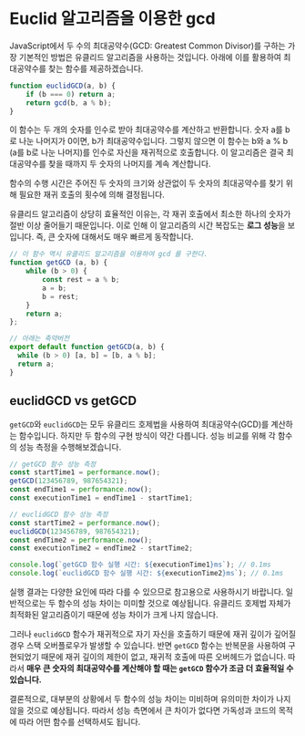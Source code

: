 # Euclid 알고리즘을 이용한 gcd

JavaScript에서 두 수의 최대공약수(GCD: Greatest Common Divisor)를 구하는 가장 기본적인 방법은 유클리드 알고리즘을 사용하는 것입니다. 아래에 이를 활용하여 최대공약수를 찾는 함수를 제공하겠습니다.

```javascript
function euclidGCD(a, b) {
    if (b === 0) return a;
    return gcd(b, a % b);
}
```

이 함수는 두 개의 숫자를 인수로 받아 최대공약수를 계산하고 반환합니다. 숫자 a를 b로 나눈 나머지가 0이면, b가 최대공약수입니다. 그렇지 않으면 이 함수는 b와 a % b (a를 b로 나눈 나머지)를 인수로 자신을 재귀적으로 호출합니다. 이 알고리즘은 결국 최대공약수를 찾을 때까지 두 숫자의 나머지를 계속 계산합니다.

함수의 수행 시간은 주어진 두 숫자의 크기와 상관없이 두 숫자의 최대공약수를 찾기 위해 필요한 재귀 호출의 횟수에 의해 결정됩니다.

유클리드 알고리즘이 상당히 효율적인 이유는, 각 재귀 호출에서 최소한 하나의 숫자가 절반 이상 줄어들기 때문입니다. 이로 인해 이 알고리즘의 시간 복잡도는 **로그 성능**을 보입니다. 즉, 큰 숫자에 대해서도 매우 빠르게 동작합니다.

```js
// 이 함수 역시 유클리드 알고리즘을 이용하여 gcd 를 구한다.
function getGCD (a, b) {
	while (b > 0) {
		const rest = a % b;
		a = b;
		b = rest;
	}
	return a;
};

// 아래는 축약버전
export default function getGCD(a, b) {
  while (b > 0) [a, b] = [b, a % b];
  return a;
}

```
## euclidGCD vs getGCD

 `getGCD`와 `euclidGCD`는 모두 유클리드 호제법을 사용하여 최대공약수(GCD)를 계산하는 함수입니다. 하지만 두 함수의 구현 방식이 약간 다릅니다. 성능 비교를 위해 각 함수의 성능 측정을 수행해보겠습니다.

```javascript
// getGCD 함수 성능 측정
const startTime1 = performance.now();
getGCD(123456789, 987654321);
const endTime1 = performance.now();
const executionTime1 = endTime1 - startTime1;

// euclidGCD 함수 성능 측정
const startTime2 = performance.now();
euclidGCD(123456789, 987654321);
const endTime2 = performance.now();
const executionTime2 = endTime2 - startTime2;

console.log(`getGCD 함수 실행 시간: ${executionTime1}ms`); // 0.1ms
console.log(`euclidGCD 함수 실행 시간: ${executionTime2}ms`); // 0.1ms
```

실행 결과는 다양한 요인에 따라 다를 수 있으므로 참고용으로 사용하시기 바랍니다. 일반적으로는 두 함수의 성능 차이는 미미할 것으로 예상됩니다. 유클리드 호제법 자체가 최적화된 알고리즘이기 때문에 성능 차이가 크게 나지 않습니다.

그러나 `euclidGCD` 함수가 재귀적으로 자기 자신을 호출하기 때문에 재귀 깊이가 깊어질 경우 스택 오버플로우가 발생할 수 있습니다. 반면 `getGCD` 함수는 반복문을 사용하여 구현되었기 때문에 재귀 깊이의 제한이 없고, 재귀적 호출에 따른 오버헤드가 없습니다. 따라서 **매우 큰 숫자의 최대공약수를 계산해야 할 때는 `getGCD` 함수가 조금 더 효율적일 수 있습니다.**

결론적으로, 대부분의 상황에서 두 함수의 성능 차이는 미비하며 유의미한 차이가 나지 않을 것으로 예상됩니다. 따라서 성능 측면에서 큰 차이가 없다면 가독성과 코드의 목적에 따라 어떤 함수를 선택하셔도 됩니다.